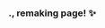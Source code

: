 ### ., remaking page! ✨


<!--
**mochitails/mochitails** is a ✨ _special_ ✨ repository because its `README.md` (this file) appears on your GitHub profile.



